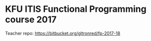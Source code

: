 # KFU ITIS Functional Programming course 2017

Teacher repo: <https://bitbucket.org/gltronred/fp-2017-18>


